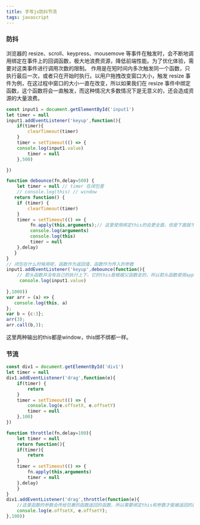 ```yaml
---
title: 手写js防抖节流
tags: javascript
---
```



### 防抖

浏览器的 resize、scroll、keypress、mousemove 等事件在触发时，会不断地调用绑定在事件上的回调函数，极大地浪费资源，降低前端性能。为了优化体验，需要对这类事件进行调用次数的限制。
作用是在短时间内多次触发同一个函数，只执行最后一次，或者只在开始时执行。以用户拖拽改变窗口大小，触发 resize 事件为例，在这过程中窗口的大小一直在改变，所以如果我们在 resize 事件中绑定函数，这个函数将会一直触发，而这种情况大多数情况下是无意义的，还会造成资源的大量浪费。
```javascript
const input1 = document.getElementById('input1')
let timer = null
input1.addEventListener('keyup',function(){
	if(timer){
		clearTimeout(timer)
	}
	timer = setTimeout(() => {
    console.log(input1.value)
    	timer = null
	},500)

})

function debounce(fn,delay=500) {
	let timer = null // timer 在闭包里
	// console.log(this) // window
   return function() {
   	if (timer) {
		clearTimeout(timer)
	}
	timer = setTimeout(() => {
         fn.apply(this,arguments);// 这里使用绑定this的会更全面，但是下面就不能用箭头函数
         console.log(arguments)
         console.log(this)
         timer = null
	},delay)
   }
}
// 闭包在什么时候用呢，函数作为返回值，函数作为传入的参数
input1.addEventListener('keyup',debounce(function(){
	// 箭头函数并没有自己的执行上下，它的this是根据父函数走的，所以箭头函数使用apply(this)这种可能会丢失第一个参数
	 console.log(input1.value)
   
},1000))
var arr = (a) => {
   console.log(this, a)
};
var b = {c:3};
arr(3);
arr.call(b,3);
```
这里两种输出的this都是window，this绑不绑都一样。

### 节流
```javascript
const div1 = document.getElementById('div1')
let timer = null 
div1.addEventListener('drag',function(e){
	if(timer) {
		return
	}
	timer = setTimeout(() => {
		console.log(e.offsetX, e.offsetY)
		timer = null
	},100)
})

function throttle(fn,delay=100){
	let timer = null 
	return function(){
	if(timer){
		return
	}
	timer = setTimeout(() => {
		fn.apply(this,arguments)
		timer = null
	},delay)
	}
}
div1.addEventListener('drag',throttle(function(e){ 
	//这里函数的参数会传给包裹的函数返回的函数，所以需要绑定this和参数才能被返回的函数执行
	console.log(e.offsetX, e.offsetY);
},100))
```
